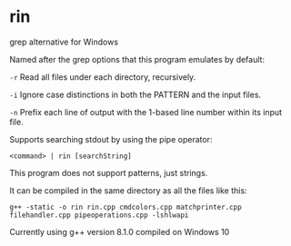 # rin

grep alternative for Windows

Named after the grep options that this program emulates by default:

`-r` Read all files under each directory, recursively.

`-i` Ignore case distinctions in both the PATTERN and the input files.

`-n` Prefix each line of output with the 1-based line number within its input file.

Supports searching stdout by using the pipe operator:

    <command> | rin [searchString]

This program does not support patterns, just strings.

It can be compiled in the same directory as all the files like this:

    g++ -static -o rin rin.cpp cmdcolors.cpp matchprinter.cpp filehandler.cpp pipeoperations.cpp -lshlwapi

Currently using g++ version 8.1.0 compiled on Windows 10
